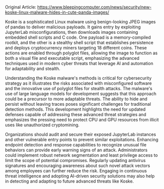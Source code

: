 Original Article: https://www.bleepingcomputer.com/news/security/new-koske-linux-malware-hides-in-cute-panda-images/

Koske is a sophisticated Linux malware using benign-looking JPEG images of pandas to deliver malicious payloads. It gains entry by exploiting JupyterLab misconfigurations, then downloads images containing embedded shell scripts and C code. One payload is a memory-compiled rootkit, and the other is a stealthy shell script that establishes persistence and deploys cryptocurrency miners targeting 18 different coins. These actions are enabled through polyglot files, allowing the image to function as both a visual file and executable script, emphasizing the advanced techniques used in modern cyber threats that leverage AI and automation for adaptability and stealth.

Understanding the Koske malware's methods is critical for cybersecurity strategy as it illustrates the risks associated with misconfigured software and the innovative use of polyglot files for stealth attacks. The malware's use of large language models for development suggests that this approach could be a precursor to more adaptable threats. The ability to hide and persist without leaving traces poses significant challenges for traditional detection methods. This development highlights the need for updated defenses capable of addressing these advanced threat strategies and emphasizes the pressing need to protect CPU and GPU resources from illicit uses like unauthorized cryptomining.

Organizations should audit and secure their exposed JupyterLab instances and other vulnerable entry points to prevent similar exploitations. Enhancing endpoint detection and response capabilities to recognize unusual file behaviors can provide early warning signs of an attack. Administrators could implement robust network segmentation and least privilege access to limit the scope of potential compromises. Regularly updating antivirus signatures and encouraging awareness about such novel attack vectors among employees can further reduce the risk. Engaging in continuous threat intelligence and adopting AI-driven security solutions may also help in detecting and adapting to future advanced threats like Koske.